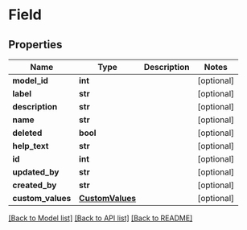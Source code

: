 # Field

## Properties
Name | Type | Description | Notes
------------ | ------------- | ------------- | -------------
**model_id** | **int** |  | [optional] 
**label** | **str** |  | [optional] 
**description** | **str** |  | [optional] 
**name** | **str** |  | [optional] 
**deleted** | **bool** |  | [optional] 
**help_text** | **str** |  | [optional] 
**id** | **int** |  | [optional] 
**updated_by** | **str** |  | [optional] 
**created_by** | **str** |  | [optional] 
**custom_values** | [**CustomValues**](CustomValues.md) |  | [optional] 

[[Back to Model list]](../README.md#documentation-for-models) [[Back to API list]](../README.md#documentation-for-api-endpoints) [[Back to README]](../README.md)


